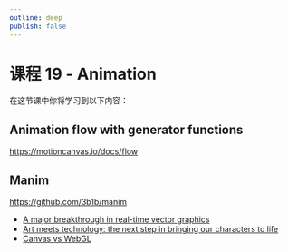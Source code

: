 ```yaml
---
outline: deep
publish: false
---
```


# 课程 19 - Animation

在这节课中你将学习到以下内容：

## Animation flow with generator functions

https://motioncanvas.io/docs/flow

## Manim

https://github.com/3b1b/manim

-   [A major breakthrough in real-time vector graphics]
-   [Art meets technology: the next step in bringing our characters to life]
-   [Canvas vs WebGL]

[A major breakthrough in real-time vector graphics]: https://rive.app/renderer
[Art meets technology: the next step in bringing our characters to life]: https://blog.duolingo.com/world-character-visemes/
[Canvas vs WebGL]: https://rive.app/community/doc/canvas-vs-webgl/docanjXoQ1uT

